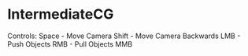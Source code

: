 # IntermediateCG
 
Controls:
Space - Move Camera
Shift - Move Camera Backwards
LMB - Push Objects
RMB - Pull Objects
MMB
